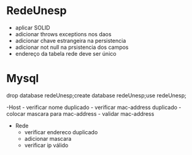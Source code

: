 # RedeUnesp

- aplicar SOLID
- adicionar throws exceptions nos daos
- adicionar chave estrangeira na persistencia
- adicionar not null na prsistencia dos campos
- endereço da tabela rede deve ser único

# Mysql
drop database redeUnesp;create database redeUnesp;use redeUnesp;

-Host
    - verificar nome duplicado
    - verificar mac-address duplicado
    - colocar mascara para mac-address
    - validar mac-address

- Rede
    - verificar endereco duplicado
    - adicionar mascara
    - verificar ip válido     